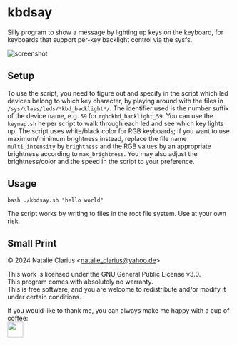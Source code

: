 # kbdsay

Silly program to show a message by lighting up keys on the keyboard, for keyboards that support per-key backlight control via the sysfs.

![screenshot](screenshot.gif)

## Setup

To use the script, you need to figure out and specify in the script which led devices belong to which key character, by playing around with the files in `/sys/class/leds/*kbd_backlight*/`. The identifier used is the number suffix of the device name, e.g. `59` for `rgb:kbd_backlight_59`. You can use the `keymap.sh` helper script to walk through each led and see which key lights up.
The script uses white/black color for RGB keyboards; if you want to use maximum/minimum brightness instead, replace the file name `multi_intensity` by `brightness` and the RGB values by an appropriate brightness according to `max_brightness`.
You may also adjust the brightness/color and the speed in the script to your preference.

## Usage

```
bash ./kbdsay.sh "hello world"
```

The script works by writing to files in the root file system. Use at your own risk.

## Small Print

© 2024 Natalie Clarius \<natalie_clarius@yahoo.de\>

This work is licensed under the GNU General Public License v3.0.  
This program comes with absolutely no warranty.  
This is free software, and you are welcome to redistribute and/or modify it under certain conditions.  

If you would like to thank me, you can always make me happy with a cup of coffee:  
<a href="https://www.paypal.com/donate/?hosted_button_id=7LUUJD83BWRM4"><img src="https://www.paypalobjects.com/en_US/DK/i/btn/btn_donateCC_LG.gif" height="35"/></a>


